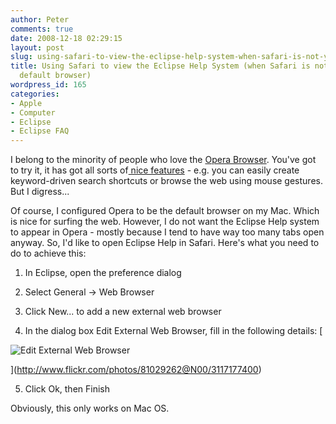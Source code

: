 ```yaml
---
author: Peter
comments: true
date: 2008-12-18 02:29:15
layout: post
slug: using-safari-to-view-the-eclipse-help-system-when-safari-is-not-your-system-default-browser
title: Using Safari to view the Eclipse Help System (when Safari is not your system
  default browser)
wordpress_id: 165
categories:
- Apple
- Computer
- Eclipse
- Eclipse FAQ
---
```


I belong to the minority of people who love the [Opera Browser](http://www.opera.com). You've got to try it, it has got all sorts of[ nice features](http://www.opera.com/browser/) - e.g. you can easily create keyword-driven search shortcuts or browse the web using mouse gestures. But I digress...

Of course, I configured Opera to be the default browser on my Mac. Which is nice for surfing the web. However, I do not want the Eclipse Help system to appear in Opera - mostly because I tend to have way too many tabs open anyway. So, I'd like to open Eclipse Help in Safari. Here's what you need to do to achieve this:




	
  1. In Eclipse, open the preference dialog

	
  2. Select General -> Web Browser

	
  3. Click New... to add a new external web browser

	
  4. In the dialog box Edit External Web Browser, fill in the following details:
[

![Edit External Web Browser](http://farm4.static.flickr.com/3213/3117177400_bc500aeb6e.jpg)

](http://www.flickr.com/photos/81029262@N00/3117177400)
	

	
  5. Click Ok, then Finish



Obviously, this only works on Mac OS.
